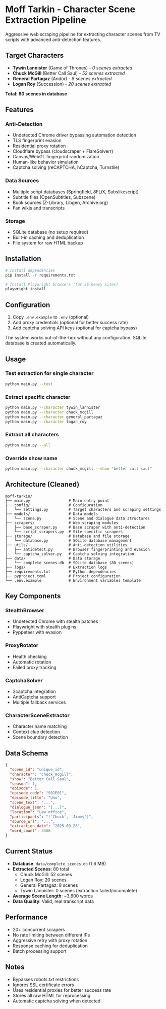 # Moff Tarkin - Character Scene Extraction Pipeline

Aggressive web scraping pipeline for extracting character scenes from TV scripts with advanced anti-detection features.

## Target Characters
- **Tywin Lannister** (Game of Thrones) - *0 scenes extracted*
- **Chuck McGill** (Better Call Saul) - *52 scenes extracted*
- **General Partagaz** (Andor) - *8 scenes extracted*
- **Logan Roy** (Succession) - *20 scenes extracted*

**Total: 80 scenes in database**

## Features

### Anti-Detection
- Undetected Chrome driver bypassing automation detection
- TLS fingerprint evasion
- Residential proxy rotation
- Cloudflare bypass (cloudscraper + FlareSolverr)
- Canvas/WebGL fingerprint randomization
- Human-like behavior simulation
- Captcha solving (reCAPTCHA, hCaptcha, Turnstile)

### Data Sources
- Multiple script databases (Springfield, 8FLiX, Subslikescript)
- Subtitle files (OpenSubtitles, Subscene)
- Book sources (Z-Library, Libgen, Archive.org)
- Fan wikis and transcripts

### Storage
- SQLite database (no setup required)
- Built-in caching and deduplication
- File system for raw HTML backup

## Installation

```bash
# Install dependencies
pip install -r requirements.txt

# Install Playwright browsers (for JS-heavy sites)
playwright install
```

## Configuration

1. Copy `.env.example` to `.env` (optional)
2. Add proxy credentials (optional for better success rate)
3. Add captcha solving API keys (optional for captcha bypass)

The system works out-of-the-box without any configuration. SQLite database is created automatically.

## Usage

### Test extraction for single character
```bash
python main.py --test
```

### Extract specific character
```bash
python main.py --character tywin_lannister
python main.py --character chuck_mcgill
python main.py --character general_partagaz
python main.py --character logan_roy
```

### Extract all characters
```bash
python main.py --all
```

### Override show name
```bash
python main.py --character chuck_mcgill --show "better call saul"
```

## Architecture (Cleaned)

```
moff-tarkin/
├── main.py                 # Main entry point
├── config/                 # Configuration
│   └── settings.py         # Target characters and scraping settings
├── models/                 # Data models
│   └── scene.py            # Scene and dialogue data structures
├── scrapers/               # Web scraping modules
│   ├── base_scraper.py     # Base scraper with anti-detection
│   └── script_scrapers.py  # Site-specific scrapers
├── storage/                # Database and file storage
│   └── database.py         # SQLite database management
├── utils/                  # Anti-detection utilities
│   ├── antidetect.py       # Browser fingerprinting and evasion
│   └── captcha_solver.py   # Captcha solving integration
├── data/                   # Data storage
│   └── complete_scenes.db  # SQLite database (80 scenes)
├── logs/                   # Extraction logs
├── requirements.txt        # Python dependencies
├── pyproject.toml          # Project configuration
└── .env.example            # Environment variables template
```

## Key Components

### StealthBrowser
- Undetected Chrome with stealth patches
- Playwright with stealth plugins
- Pyppeteer with evasion

### ProxyRotator
- Health checking
- Automatic rotation
- Failed proxy tracking

### CaptchaSolver
- 2captcha integration
- AntiCaptcha support
- Multiple fallback services

### CharacterSceneExtractor
- Character name matching
- Context clue detection
- Scene boundary detection

## Data Schema

```json
{
  "scene_id": "unique_id",
  "character": "chuck_mcgill",
  "show": "Better Call Saul",
  "season": 1,
  "episode": 1,
  "episode_code": "S01E01",
  "episode_title": "Uno",
  "scene_text": "...",
  "dialogue_json": "[...]",
  "location": "Law office",
  "participants": "['Chuck', 'Jimmy']",
  "source_url": "...",
  "extraction_date": "2025-09-26",
  "word_count": 3608
}
```

## Current Status

- **Database**: `data/complete_scenes.db` (1.6 MB)
- **Extracted Scenes**: 80 total
  - Chuck McGill: 52 scenes
  - Logan Roy: 20 scenes
  - General Partagaz: 8 scenes
  - Tywin Lannister: 0 scenes (extraction failed/incomplete)
- **Average Scene Length**: ~3,600 words
- **Data Quality**: Valid, real transcript data

## Performance

- 20+ concurrent scrapers
- No rate limiting between different IPs
- Aggressive retry with proxy rotation
- Response caching for deduplication
- Batch processing support

## Notes

- Bypasses robots.txt restrictions
- Ignores SSL certificate errors
- Uses residential proxies for better success rate
- Stores all raw HTML for reprocessing
- Automatic captcha solving when detected